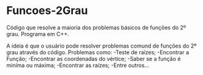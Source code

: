 # Funcoes-2Grau
Código que resolve a maioria dos problemas básicos de funções do 2º grau. Programa em C++.

A ideia é que o usuário pode resolver problemas comund de funções do 2º grau através do código. Problemas como:
-Teste de raízes;
-Encontrar a Função;
-Encontrar as coordenadas do vértice;
-Saber se a função é miníma ou máxima;
-Encontrar as raízes;
-Entre outros...
